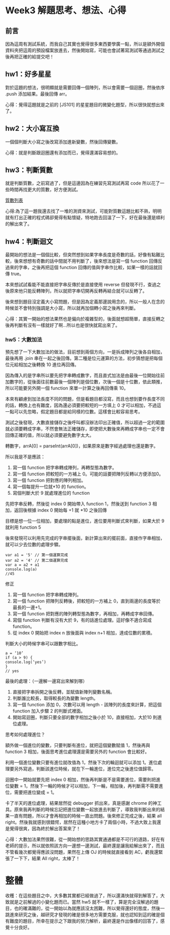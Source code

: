 # Week3 解題思考、想法、心得
 

## 前言

因為這周有測試系統，而我自己其實也覺得很多東西要學廣一點，所以是額外開個資料夾把這周的預設檔案放進去，然後開始寫，可能也會試著寫測試等通過測試之後再把正確的給提交吧！



## hw1：好多星星


對於這題的想法，很明顯就是需要回傳一個陣列，所以會需要一個迴圈，然後依序 .push 添加結果。最後回傳 arr。

心得：覺得這題就是之前的 \[JS101]  的星星題目的微變化題型，所以很快就想出來了。


## hw2：大小寫互換


一個個判斷大小寫之後改寫添加進新變數，然後回傳變數。

心得：就是判斷跟迴圈還有添加而已，覺得還滿容易想的。



## hw3：判斷質數

就是判斷質數，之前寫過了，但是這邊因為在練習先寫測試再寫 code 所以花了一些時間再找更大的質數，好方便測試。

[質數列表](https://www.shuxuele.com/numbers/prime-numbers-to-10k.html)

心得:為了這一題我還去找了一堆的測資來測試，可能對質數這題比較不熟，明明就有打出正確的程式碼卻覺得有點懷疑，特地跑去回溫了一下，好在最後還是順利的解出來了。

## hw4：判斷迴文

最開始的想法是一個個比較，但突然想到如果字串長度是奇數的話，好像有點難比較，後來想想有奇數的話中間就不用判斷了，後來想法是寫一個 function 回傳反過來的字串，之後再把這個 function 回傳的值與字串作比較，如果一樣的話就回傳 true。

本來想試試看能不能直接把字串反傳於是直接使用 reverse 但發現不行，查過之後原來他只能反轉陣列，所以就把字串切開再反轉再結合就可以反轉了。

後來想到題目沒定義大小寫問題，但是因為定義那邊說用念的，所以一般人在念的時候並不會特別強調是大小寫，所以就再加個轉小寫之後再來判斷。
  
心得：其實一開始的想法果然也是偏向於複雜型的，後面就想超簡單，直接反轉之後再判斷有沒有一樣就好了啊...所以也是很快就寫出來了。


### hw5：大數加法

預先想了一下大數加法的做法，目前想到兩個方向，一是拆成陣列之後各自相加，最後再用 .join 串在一起之後回傳。第二種是位元運算的方法，初步猜想是把每個位元給相加之後轉換 10 進位再回傳。

因為傳入的是字串所以要先把字串轉成數字，而且直式加法是由最後一位開始往前加數字的，從後面往前數最後一個陣列是個位數，次後一個是十位數，依此類推，所以可能要另外開一個 function 來單一計算之後再回傳乘 10。

  

本來有顧慮到加法長度不同的問題，但是看題目都沒寫，而且也想到要作長度不同的話，轉換上也有難度，因為還必須要把較短的一方填上 0 才可以相加，不過這一點可以先忽略，假定題目都是給同樣的位數。這樣會比較容易思考。

測試之後發現，大數直接儲存之後呼叫都沒辦法印出正確值，所以超過一定的範圍就必須要轉成字串，不然會無法正確儲存，即使把大數後來再轉成字串也一定不會回傳正確的值，所以就必須要避免數字太大。

轉數字，arrA[0] = parseInt(arrA[0])，如果原來是數字經過處理也還是數字。

所以我是不是應該：

1.  寫一個 function 把字串轉成陣列，再轉型態為數字。
2.  寫一個 function 把較短的一方補上 0。可能的話要把陣列反轉以方便添加0。
3.  寫一個 function 把對應的陣列相加。
4.  寫一個每提升一位就*10 的 function。
5.  寫個判斷大於 9 就處理進位的 function

先把字串反轉，然後從 index 0 開始帶入 function 1，然後送到 function 3 相加，返回後根據 index 0 開始每 +1 就 *10 之後回傳

目標是想一位一位相加，要處理的點是進位，進位要用判斷式來判斷，如果大於 9 就利用 function 5

  

後來發現可以利用先完成的字串擺後面，新計算出來的擺前面，直接作字串相加，就可以少去位數的處理步驟。

```
var a1 = '5' // 第一個運算完成  
var a2 = '4' // 第二個運算完成  
var a = a2 + a1  
console.log(a)  
//45
```
  

修正

1.  寫一個 function 把字串轉成陣列。
2.  寫一個 function 把陣列反轉後，把較短的一方補上 0，直到兩邊的長度等於最長的一邊+1。
3.  寫一個 function 把對應的陣列轉型態為數字，再相加，再轉成字串回傳。
4.  寫個 function 判斷有沒有大於 9，有的話進位處理。這好像不適合寫成function。
5.  從 index 0 開始把 index n 放後面與 index n+1 相加，達成位數的累積。

  

判斷大小的時候字串可以跟數字相比。
```
a = ‘10’  
if (a > 9) {  
console.log(‘yes’)  
}  
// yes
```
  

最後的處理：（一邊解一邊寫出來解到哪）

1.  直接把字串拆開之後反轉，並賦值新陣列變數名稱。
2.  判斷誰比較長，取得較長的為變數 length。
3.  寫一個 function 添加 0，次數可以用 length - 該陣列的長度來計算，把這個 function 加入步驟 2 的判斷式裡面。
4.  開始寫迴圈，判斷只要全部的數字相加之後小於 10，直接相加，大於10 則進位處理。

  

思考如何處理進位？

額外做一個進位的變數，只要判斷有進位，就把這個變數賦值 1，然後再與 function 3 相加，後面思考進位處理還是需要另外的 function 會比較好。

利用一個進位變數只要有進位就改值為 1，然後下次的輪迴就可以添加 1。進位處理要另外寫過，判斷該進位時候，就在下一輪進位，進位完之後進位值歸零。

迴圈中一開始就要先把 index 0 相加，然後再判斷是不是需要進位，需要則把進位變數 = 1，然後下一輪的時候才可以相加，下一輪，相加後，再判斷需不需要進位，需要把進位變成 = 1。

  

卡了半天的進位處理，結果居然從 debugger 抓出來，真是感謝 chrome 的神工具。原來我再判斷的時候忘記把進位變數一起放進去判斷了，導致我判斷出來的結果一直有問題，所以才會再相加的時候一直出問題。後來修正完成之後，結果 all right。然後我就感到很錯愕，居然在這種小地方卡了兩個小時，不過大致上我還是覺得很爽，因為終於解出答案來了！
  
心得：大數加法果然很難，從一開始想的思路其實通通都是不可行的道路，好在有老師的提示，所以就依照該方向一邊想一邊測試，最終還是讓我給解出來了，而且不管看幾次都覺得應該沒問題，果然在上傳 OJ 的時候就直接看到 AC，虧我還緊張了一下下，結果 All right，太棒了！



# 整體

收穫：在這些題目之中，大多數其實都已經做過了，所以還滿快就得到解答了，大致就是之前解過的小變化題而已。當然 hw5 就不一樣了，算是完全沒解過的題目，也的確滿難的，從一開始以為就應該沒太困難，所以覺得還好的態度，然後一跳進來研究之後，越研究才發現的確是很多地方需要克服，就也認知到這的確是個有難度的題目，所幸在提示之下跟我的努力解析，最終還是作出像樣的回答了，感覺十分良好。